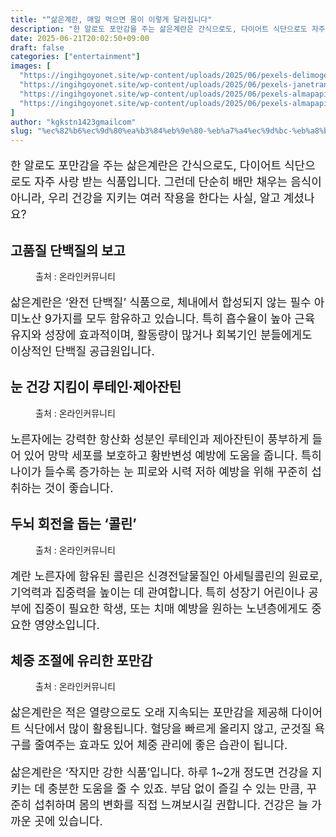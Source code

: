 ```yaml
---
title: "“삶은계란, 매일 먹으면 몸이 이렇게 달라집니다"
description: "한 알로도 포만감을 주는 삶은계란은 간식으로도, 다이어트 식단으로도 자주 사랑 받는 식품입니다. 그런데 단순히 배만 채우는 음식이 아니라, 우리 건강을 지키는 여러 작용을 한다는 사실, 알고 계셨나요?"
date: 2025-06-21T20:02:50+09:00
draft: false
categories: ["entertainment"]
images: [
  "https://ingihgoyonet.site/wp-content/uploads/2025/06/pexels-delimoges-3030716-768x1024.jpg"
  "https://ingihgoyonet.site/wp-content/uploads/2025/06/pexels-janetrangdoan-824635-1024x683.jpg"
  "https://ingihgoyonet.site/wp-content/uploads/2025/06/pexels-almapapi-2402495-1024x768.jpg"
  "https://ingihgoyonet.site/wp-content/uploads/2025/06/pexels-almapapi-2402506-1024x768.jpg"
]
author: "kgkstn1423gmailcom"
slug: "%ec%82%b6%ec%9d%80%ea%b3%84%eb%9e%80-%eb%a7%a4%ec%9d%bc-%eb%a8%b9%ec%9c%bc%eb%a9%b4-%eb%aa%b8%ec%9d%b4-%ec%9d%b4%eb%a0%87%ea%b2%8c-%eb%8b%ac%eb%9d%bc%ec%a7%91%eb%8b%88%eb%8b%a4"
---
```


<p style="font-size:18px">한 알로도 포만감을 주는 삶은계란은 간식으로도, 다이어트 식단으로도 자주 사랑 받는 식품입니다. 그런데 단순히 배만 채우는 음식이 아니라, 우리 건강을 지키는 여러 작용을 한다는 사실, 알고 계셨나요?</p> <h2 >고품질 단백질의 보고</h2> <figure ><img src="https://ingihgoyonet.site/wp-content/uploads/2025/06/pexels-delimoges-3030716-768x1024.jpg" alt="" style="aspect-ratio:16/9;object-fit:cover"/><figcaption >출처 : 온라인커뮤니티</figcaption></figure> <p style="font-size:18px">삶은계란은 ‘완전 단백질’ 식품으로, 체내에서 합성되지 않는 필수 아미노산 9가지를 모두 함유하고 있습니다. 특히 흡수율이 높아 근육 유지와 성장에 효과적이며, 활동량이 많거나 회복기인 분들에게도 이상적인 단백질 공급원입니다.</p> <h2 >눈 건강 지킴이 루테인·제아잔틴</h2> <figure ><img src="https://ingihgoyonet.site/wp-content/uploads/2025/06/pexels-janetrangdoan-824635-1024x683.jpg" alt="" style="aspect-ratio:16/9;object-fit:cover"/><figcaption >출처 : 온라인커뮤니티</figcaption></figure> <p style="font-size:18px">노른자에는 강력한 항산화 성분인 루테인과 제아잔틴이 풍부하게 들어 있어 망막 세포를 보호하고 황반변성 예방에 도움을 줍니다. 특히 나이가 들수록 증가하는 눈 피로와 시력 저하 예방을 위해 꾸준히 섭취하는 것이 좋습니다.</p> <h2 >두뇌 회전을 돕는 ‘콜린’</h2> <figure ><img src="https://ingihgoyonet.site/wp-content/uploads/2025/06/pexels-almapapi-2402495-1024x768.jpg" alt="" style="aspect-ratio:16/9;object-fit:cover"/><figcaption >출처 : 온라인커뮤니티</figcaption></figure> <p style="font-size:18px">계란 노른자에 함유된 콜린은 신경전달물질인 아세틸콜린의 원료로, 기억력과 집중력을 높이는 데 관여합니다. 특히 성장기 어린이나 공부에 집중이 필요한 학생, 또는 치매 예방을 원하는 노년층에게도 중요한 영양소입니다.</p> <h2 >체중 조절에 유리한 포만감</h2> <figure ><img src="https://ingihgoyonet.site/wp-content/uploads/2025/06/pexels-almapapi-2402506-1024x768.jpg" alt="" style="aspect-ratio:16/9;object-fit:cover"/><figcaption >출처 : 온라인커뮤니티</figcaption></figure> <p style="font-size:18px">삶은계란은 적은 열량으로도 오래 지속되는 포만감을 제공해 다이어트 식단에서 많이 활용됩니다. 혈당을 빠르게 올리지 않고, 군것질 욕구를 줄여주는 효과도 있어 체중 관리에 좋은 습관이 됩니다.</p> <p style="font-size:18px">삶은계란은 ‘작지만 강한 식품’입니다. 하루 1~2개 정도면 건강을 지키는 데 충분한 도움을 줄 수 있죠. 부담 없이 즐길 수 있는 만큼, 꾸준히 섭취하며 몸의 변화를 직접 느껴보시길 권합니다. 건강은 늘 가까운 곳에 있습니다.</p>
